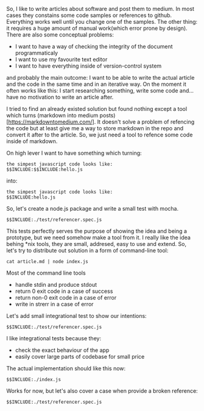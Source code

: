 So, I like to write articles about software and post them to medium. In most cases they constains some code samples or references to github. Everything works well until you change one of the samples. The other thing: it requires a huge amount of manual work(which error prone by design).
There are also some conceptual problems:

- I want to have a way of checking the integrity of the document programmaticaly
- I want to use my favourite text editor
- I want to have everything inside of version-control system

and probably the main outcome: I want to be able to write the actual article and the code in the same time and in an iterative way. On the moment it often works like this: I start researching something, write some code and... have no motivation to write an article after.

I tried to find an already existed solution but found nothing except a tool which turns (markdown into medium posts)[https://markdowntomedium.com/]. It doesn't solve a problem of refencing the code but at least give me a way to store markdown in the repo and convert it after to the article.
So, we just need a tool to refence some code inside of markdown.

On high lever I want to have something which turning:

```
the simpest javascript code looks like:
$$INCLUDE:$$INCLUDE:hello.js
```
into:

```
the simpest javascript code looks like:
$$INCLUDE:hello.js
```

So, let's create a node.js package and write a small test with mocha.

```
$$INCLUDE:./test/referencer.spec.js
```
This tests perfectly serves the purpose of showing the idea and being a prototype, but we need somehow make a tool from it.
I really like the idea behing \*nix tools, they are small, addresed, easy to use and extend. So, let's try to distribute out solution in a form of command-line tool:

```
cat article.md | node index.js
```

Most of the command line tools
- handle stdin and produce stdout
- return 0 exit code in a case of success
- return non-0 exit code in a case of error
- write in strerr in a case of error

Let's add small integrational test to show our intentions:

```
$$INCLUDE:./test/referencer.spec.js
```

I like integrational tests because they:
- check the exact behaviour of the app
- easily cover large parts of codebase for small price

The actual implementation should like this now:
```
$$INCLUDE:./index.js
```

Works for now, but let's also cover a case when provide a broken reference:
```
$$INCLUDE:./test/referencer.spec.js
```

